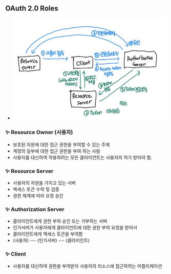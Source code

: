 ## OAuth 2.0 Roles
- ![](../images/oauth_roles.JPG)

### ✨ Resource Owner (사용자)
- 보호된 자원에 대한 접근 권한을 부여할 수 있는 주체
- 계정의 일부에 대한 접근 권한을 부여 하는 사람
- 사용자를 대신하여 작용하려는 모든 클라이언트는 사용자의 허가 받아야 함.

### ✨ Resource Server
- 사용자의 자원을 가지고 있는 서버
- 엑세스 토큰 수락 및 검증
- 권한 체계에 따라 요청 승인

### ✨ Authorization Server
- 클라이언트에게 권한 부여 승인 또는 거부하는 서버
- 인가서버가 사용자에게 클라이언트에 대한 권한 부여 요청을 받아서
- 클라이언트에게 엑세스 토큰을 부여함
- (사용자) --- (인가서버) --- (클라이언트)

### ✨ Client
- 사용자를 대신하여 권한을 부여받아 사용자의 리소스에 접근하려는 어플리케이션

